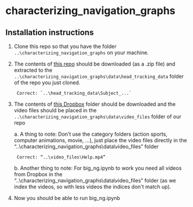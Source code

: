 # characterizing_navigation_graphs

## Installation instructions
1. Clone this repo so that you have the folder `..\characterizing_navigation_graphs` on your machine.
2. The contents of [this repo](https://github.com/Archer-Tatsu/head-tracking) should be downloaded (as a .zip file) and extracted to the `..\characterizing_navigation_graphs\data\head_tracking_data` folder of the repo you just cloned.
    
        Correct: `..\head_tracking_data\Subject_...`
        
3. The contents of [this Dropbox](https://www.dropbox.com/sh/bs1pe50185ywhti/AAAL03q48Rg2Tcwpxc5MUNX6a?dl=0) folder should be downloaded and the video files should be placed in the  `..\characterizing_navigation_graphs\data\video_files` folder of our repo
    
    a. A thing to note: Don’t use the category folders (action sports, computer animations, movie, ...), just place the video files directly in the “..\characterizing_navigation_graphs\data\video_files” folder
        
        Correct: “..\video_files\Help.mp4”
        
    b. Another thing to note: For big_ng.ipynb to work you need all videos from Dropbox in the “..\characterizing_navigation_graphs\data\video_files” folder (as we index the videos, so with less videos the indices don't match up).

4.	Now you should be able to run big_ng.ipynb
